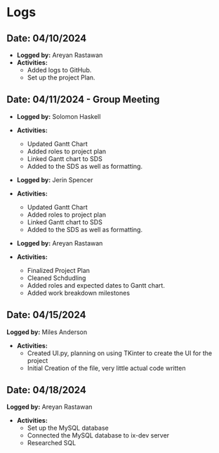 # Logs

## Date: 04/10/2024
- **Logged by:** Areyan Rastawan
- **Activities:** 
  - Added logs to GitHub.
  - Set up the project Plan.

## Date: 04/11/2024 - Group Meeting
- **Logged by:** Solomon Haskell
- **Activities:** 
  - Updated Gantt Chart
  - Added roles to project plan
  - Linked Gantt chart to SDS
  - Added to the SDS as well as formatting.

- **Logged by:** Jerin Spencer
- **Activities:** 
  - Updated Gantt Chart
  - Added roles to project plan
  - Linked Gantt chart to SDS
  - Added to the SDS as well as formatting.
  
- **Logged by:** Areyan Rastawan
- **Activities:** 
  - Finalized Project Plan
  - Cleaned Schdudling
  - Added roles and expected dates to Gantt chart.
  - Added work breakdown milestones

## Date: 04/15/2024 
  **Logged by:** Miles Anderson
  - **Activities:** 
    - Created UI.py, planning on using TKinter to create the UI for the project
    - Initial Creation of the file, very little actual code written

## Date: 04/18/2024 
**Logged by:** Areyan Rastawan
- **Activities:** 
  - Set up the MySQL database
  - Connected the MySQL database to ix-dev server
  - Researched SQL
